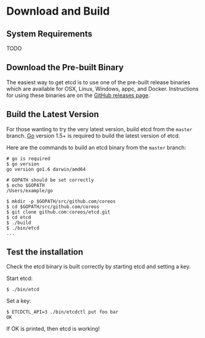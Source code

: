 # Download and Build

## System Requirements

TODO

## Download the Pre-built Binary

The easiest way to get etcd is to use one of the pre-built release binaries which are available for OSX, Linux, Windows, appc, and Docker. Instructions for using these binaries are on the [GitHub releases page][github-release].

## Build the Latest Version

For those wanting to try the very latest version, build etcd from the `master` branch.
[Go](https://golang.org/) version 1.5+ is required to build the latest version of etcd.

Here are the commands to build an etcd binary from the `master` branch:

```
# go is required
$ go version
go version go1.6 darwin/amd64

# GOPATH should be set correctly
$ echo $GOPATH
/Users/example/go

$ mkdir -p $GOPATH/src/github.com/coreos
$ cd $GOPATH/src/github.com/coreos
$ git clone github.com:coreos/etcd.git
$ cd etcd
$ ./build
$ ./bin/etcd
...
```

## Test the installation

Check the etcd binary is built correctly by starting etcd and setting a key.

Start etcd:

```
$ ./bin/etcd
```

Set a key:

```
$ ETCDCTL_API=3 ./bin/etcdctl put foo bar
OK
```

If OK is printed, then etcd is working!

[github-release]: https://github.com/coreos/etcd/releases/
[go]: https://golang.org/doc/install

